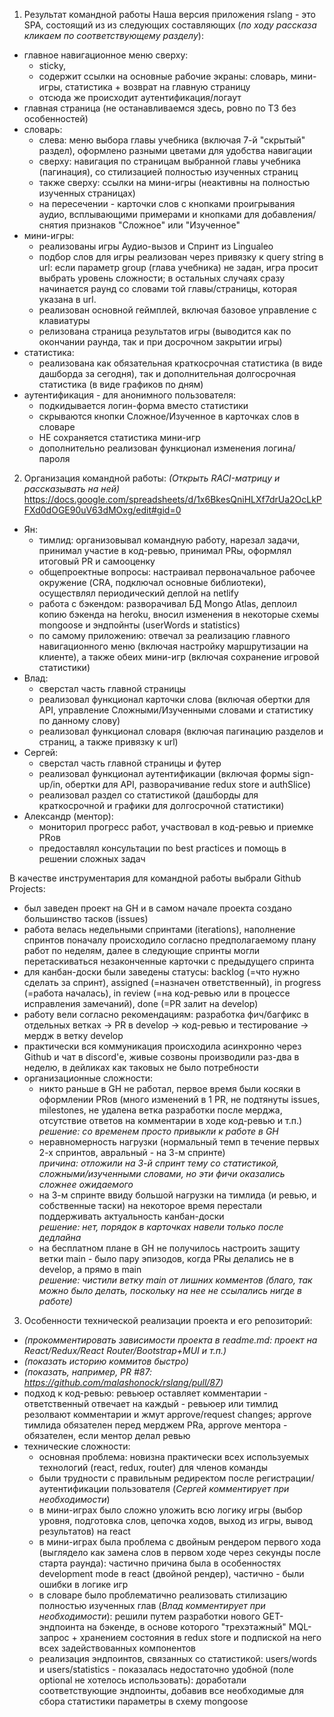 1. Результат командной работы
Наша версия приложения rslang - это SPA, состоящий из из следующих составляющих (_по ходу рассказа кликаем по соответствующему разделу_):
 - главное навигационное меню сверху: 
    - sticky, 
    - содержит ссылки на основные рабочие экраны: словарь, мини-игры, статистика + возврат на главную страницу
    - отсюда же происходит аутентификация/логаут
 - главная страница (не останавливаемся здесь, ровно по ТЗ без особенностей)
 - словарь:
    - слева: меню выбора главы учебника (включая 7-й "скрытый" раздел), оформлено разными цветами для удобства навигации
    - сверху: навигация по страницам выбранной главы учебника (пагинация), со стилизацией полностью изученных страниц
    - также сверху: ссылки на мини-игры (неактивны на полностью изученных страницах)
    - на пересечении - карточки слов с кнопками проигрывания аудио, всплывающими примерами и кнопками для добавления/снятия признаков "Сложное" или "Изученное"
 - мини-игры:
    - реализованы игры Аудио-вызов и Спринт из Lingualeo
    - подбор слов для игры реализован через привязку к query string в url: если параметр group (глава учебника) не задан, игра просит выбрать уровень сложности; в остальных случаях сразу начинается раунд со словами той главы/страницы, которая указана в url.
    - реализован основной геймплей, включая базовое управление с клавиатуры
    - релизована страница результатов игры (выводится как по окончании раунда, так и при досрочном закрытии игры)
  - статистика:
    - реализована как обязательная краткосрочная статистика (в виде дашборда за сегодня), так и дополнительная долгосрочная статистика (в виде графиков по дням)
  - аутентификация - для анонимного пользователя:
    - подкидывается логин-форма вместо статистики
    - скрываются кнопки Сложное/Изученное в карточках слов в словаре
    - НЕ сохраняется статистика мини-игр
    - дополнительно реализован функционал изменения логина/пароля

2. Организация командной работы:
_(Открыть RACI-матрицу и рассказывать на ней)_
https://docs.google.com/spreadsheets/d/1x6BkesQniHLXf7drUa2OcLkPFXd0dOGE90uV63dMOxg/edit#gid=0
 - Ян:
    - тимлид: организовывал командную работу, нарезал задачи, принимал участие в код-ревью, принимал PRы, оформлял итоговый PR и самооценку
    - общепроектные вопросы: настраивал первоначальное рабочее окружение (CRA, подключал основные библиотеки), осуществлял периодический деплой на netlify
    - работа с бэкендом: разворачивал БД Mongo Atlas, деплоил копию бэкенда на heroku, вносил изменения в некоторые схемы mongoose и эндпойнты (userWords и statistics)
    - по самому приложению: отвечал за реализацию главного навигационного меню (включая настройку маршрутизации на клиенте), а также обеих мини-игр (включая сохранение игровой статистики)
 - Влад:
    - сверстал часть главной страницы
    - реализовал функционал карточки слова (включая обертки для API, управление Сложными/Изученными словами и статистику по данному слову)
    - реализовал функционал словаря (включая пагинацию разделов и страниц, а также привязку к url)
 - Сергей:
    - сверстал часть главной страницы и футер
    - реализовал функционал аутентификации (включая формы sign-up/in, обертки для API, разворачивание redux store и authSlice)
    - реализовал раздел со статистикой (дашборды для краткосрочной и графики для долгосрочной статистики)
 - Александр (ментор):
    - мониторил прогресс работ, участвовал в код-ревью и приемке PRов
    - предоставлял консультации по best practices и помощь в решении сложных задач

В качестве инструментария для командной работы выбрали Github Projects:
 - был заведен проект на GH и в самом начале проекта создано большинство тасков (issues)
 - работа велась недельными спринтами (iterations), наполнение спринтов поначалу происходило согласно предполагаемому плану работ по неделям, далее в следующие спринты могли перетаскиваться незаконченные карточки с предыдущего спринта
 - для канбан-доски были заведены статусы: backlog (=что нужно сделать за спринт), assigned (=назначен ответственный), in progress (=работа началась), in review (=на код-ревью или в процессе исправления замечаний), done (=PR залит на develop)
 - работу вели согласно рекомендациям: разработка фич/багфикс в отдельных ветках -> PR в develop -> код-ревью и тестирование -> мердж в ветку develop
 - практически вся коммуникация происходила асинхронно через Github и чат в discord'е, живые созвоны производили раз-два в неделю, в дейликах как таковых не было потребности
 - организационные сложности:
    - никто раньше в GH не работал, первое время были косяки в оформлении PRов (много изменений в 1 PR, не подтянуты issues, milestones, не удалена ветка разработки после мерджа, отсутствие ответов на комментарии в ходе код-ревью и т.п.)  
      _решение: со временем просто привыкли к работе в GH_
    - неравномерность нагрузки (нормальный темп в течение первых 2-х спринтов, авральный - на 3-м спринте)  
      _причина: отложили на 3-й спринт тему со статистикой, сложными/изученными словами, но эти фичи оказались сложнее ожидаемого_
    - на 3-м спринте ввиду большой нагрузки на тимлида (и ревью, и собственные таски) на некоторое время перестали поддерживать актуальность канбан-доски  
      _решение: нет, порядок в карточках навели только после дедлайна_
    - на бесплатном плане в GH не получилось настроить защиту ветки main - было пару эпизодов, когда PRы делались не в develop, а прямо в main  
      _решение: чистили ветку main от лишних комментов (благо, так можно было делать, поскольку на нее не ссылались нигде в работе)_  

3. Особенности технической реализации проекта и его репозиторий:
 - _(прокомментировать зависимости проекта в readme.md: проект на React/Redux/React Router/Bootstrap+MUI и т.п.)_
 - _(показать историю коммитов быстро)_
 - _(показать, например, PR #87: https://github.com/malashonock/rslang/pull/87)_
 - подход к код-ревью: ревьюер оставляет комментарии - ответственный отвечает на каждый - ревьюер или тимлид резолвают комментарии и жмут approve/request changes; approve тимлида обязателен перед мерджем PRа, approve ментора - обязателен, если ментор делал ревью
 - технические сложности:
    - основная проблема: новизна практически всех используемых технологий (react, redux, router) для членов команды
    - были трудности с правильным редиректом после регистрации/аутентификации пользователя (_Сергей комментирует при необходимости_)
    - в мини-играх было сложно уложить всю логику игры (выбор уровня, подготовка слов, цепочка ходов, выход из игры, вывод результатов) на react
    - в мини-играх была проблема с двойным рендером первого хода (выглядело как замена слов в первом ходе через секунды после старта раунда): частично причина была в особенностях development mode в react (двойной рендер), частично - были ошибки в логике игр
    - в словаре было проблематично реализовать стилизацию полностью изученных глав (_Влад комментирует при необходимости_): решили путем разработки нового GET-эндпоинта на бэкенде, в основе которого "трехэтажный" MQL-запрос + хранением состояния в redux store и подпиской на него всех задействованных компонентов
    - реализация эндпоинтов, связанных со статистикой: users/words и users/statistics - показалась недостаточно удобной (поле optional не хотелось использовать): доработали соответствующие эндпоинты, добавив все необходимые для сбора статистики параметры в схему mongoose










